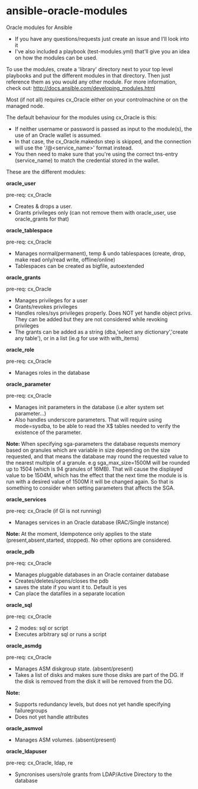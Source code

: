 # ansible-oracle-modules
Oracle modules for Ansible

- If you have any questions/requests just create an issue and I'll look into it
- I've also included a playbook (test-modules.yml) that'll give you an idea on how the modules can be used.

To use the modules, create a 'library' directory next to your top level playbooks and put the different modules in that directory. Then just reference them as you would any other module.
For more information, check out: http://docs.ansible.com/developing_modules.html


Most (if not all) requires cx_Oracle either on your controlmachine or on the managed node.

The default behaviour for the modules using cx_Oracle is this:

- If neither username or password is passed as input to the module(s), the use of an Oracle wallet is assumed.
- In that case, the cx_Oracle.makedsn step is skipped, and the connection will use the '/@<service_name>' format instead.
- You then need to make sure that you're using the correct tns-entry (service_name) to match the credential stored in the wallet.


These are the different modules:

<b> oracle_user </b>

pre-req: cx_Oracle

 - Creates & drops a user.
 - Grants privileges only (can not remove them with oracle_user, use oracle_grants for that)

<b> oracle_tablespace </b>

pre-req: cx_Oracle

 - Manages normal(permanent), temp & undo tablespaces (create, drop, make read only/read write, offline/online)
 - Tablespaces can be created as bigfile, autoextended


<b> oracle_grants </b>

pre-req: cx_Oracle

 - Manages privileges for a user
 - Grants/revokes privileges
 - Handles roles/sys privileges properly. Does NOT yet handle object privs. They can be added but they are not considered while revoking privileges
 - The grants can be added as a string (dba,'select any dictionary','create any table'), or in a list (ie.g for use with with_items)

<b> oracle_role </b>

pre-req: cx_Oracle

 - Manages roles in the database

<b> oracle_parameter </b>

pre-req: cx_Oracle

 - Manages init parameters in the database (i.e alter system set parameter...)
 - Also handles underscore parameters. That will require using mode=sysdba, to be able to read the X$ tables needed to verify the existence of the parameter.

<b> Note: </b>
 When specifying sga-parameters the database requests memory based on granules which are variable in size depending on the size requested,
 and that means the database may round the requested value to the nearest multiple of a granule.
 e.g sga_max_size=1500M will be rounded up to 1504 (which is 94 granules of 16MB). That will cause the displayed value to be 1504M, which has
 the effect that the next time the module is is run with a desired value of 1500M it will be changed again.
 So that is something to consider when setting parameters that affects the SGA.

 <b> oracle_services </b>

pre-req: cx_Oracle (if GI is not running)

  - Manages services in an Oracle database (RAC/Single instance)

<b> Note: </b>
At the moment, Idempotence only applies to the state (present,absent,started, stopped). No other options are considered.


<b> oracle_pdb </b>

pre-req: cx_Oracle

 - Manages pluggable databases in an Oracle container database
 - Creates/deletes/opens/closes the pdb
 - saves the state if you want it to. Default is yes
 - Can place the datafiles in a separate location


<b> oracle_sql </b>

pre-req: cx_Oracle

- 2 modes: sql or script
- Executes arbitrary sql or runs a script


<b> oracle_asmdg </b>

pre-req: cx_Oracle

- Manages ASM diskgroup state. (absent/present)
- Takes a list of disks and makes sure those disks are part of the DG.
If the disk is removed from the disk it will be removed from the DG.

<b> Note: </b>
- Supports redundancy levels, but does not yet handle specifying failuregroups
- Does not yet handle attributes

<b> oracle_asmvol </b>

- Manages ASM volumes. (absent/present)

**oracle_ldapuser**

pre-req: cx_Oracle, ldap, re

- Syncronises users/role grants from LDAP/Active Directory to the database
